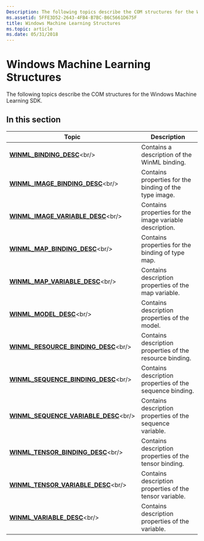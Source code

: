 ```yaml
---
Description: The following topics describe the COM structures for the Windows Machine Learning SDK.
ms.assetid: 5FFE3D52-2643-4FB4-B7BC-B6C5661D675F
title: Windows Machine Learning Structures
ms.topic: article
ms.date: 05/31/2018
---
```


# Windows Machine Learning Structures

The following topics describe the COM structures for the Windows Machine Learning SDK.

## In this section



| Topic                                                                                          | Description                                                          |
|------------------------------------------------------------------------------------------------|----------------------------------------------------------------------|
| [**WINML\_BINDING\_DESC**](https://msdn.microsoft.com/en-us/library/Mt845851(v=VS.85).aspx)<br/>                      | Contains a description of the WinML binding.<br/>              |
| [**WINML\_IMAGE\_BINDING\_DESC**](https://msdn.microsoft.com/en-us/library/Mt845854(v=VS.85).aspx)<br/>         | Contains properties for the binding of the type image.<br/>    |
| [**WINML\_IMAGE\_VARIABLE\_DESC**](https://msdn.microsoft.com/en-us/library/Mt845855(v=VS.85).aspx)<br/>       | Contains properties for the image variable description.<br/>   |
| [**WINML\_MAP\_BINDING\_DESC**](https://msdn.microsoft.com/en-us/library/Mt845856(v=VS.85).aspx)<br/>             | Contains properties for the binding of type map.<br/>          |
| [**WINML\_MAP\_VARIABLE\_DESC**](https://msdn.microsoft.com/en-us/library/Mt845857(v=VS.85).aspx)<br/>           | Contains description properties of the map variable.<br/>      |
| [**WINML\_MODEL\_DESC**](https://msdn.microsoft.com/en-us/library/Mt845858(v=VS.85).aspx)<br/>                          | Contains description properties of the model.<br/>             |
| [**WINML\_RESOURCE\_BINDING\_DESC**](https://msdn.microsoft.com/en-us/library/Mt845859(v=VS.85).aspx)<br/>   | Contains description properties of the resource binding.<br/>  |
| [**WINML\_SEQUENCE\_BINDING\_DESC**](https://msdn.microsoft.com/en-us/library/Mt845861(v=VS.85).aspx)<br/>   | Contains description properties of the sequence binding.<br/>  |
| [**WINML\_SEQUENCE\_VARIABLE\_DESC**](https://msdn.microsoft.com/en-us/library/Mt845862(v=VS.85).aspx)<br/> | Contains description properties of the sequence variable.<br/> |
| [**WINML\_TENSOR\_BINDING\_DESC**](https://msdn.microsoft.com/en-us/library/Mt845863(v=VS.85).aspx)<br/>       | Contains description properties of the tensor binding.<br/>    |
| [**WINML\_TENSOR\_VARIABLE\_DESC**](https://msdn.microsoft.com/en-us/library/Mt845865(v=VS.85).aspx)<br/>     | Contains description properties of the tensor variable.<br/>   |
| [**WINML\_VARIABLE\_DESC**](https://msdn.microsoft.com/en-us/library/Mt845866(v=VS.85).aspx)<br/>                    | Contains description properties of the variable.<br/>          |



 

 

 




